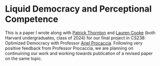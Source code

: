 # Liquid Democracy and Perceptional Competence

This is a paper I wrote along with [Patrick Thornton](https://github.com/patrickthornton) and [Lauren Cooke](https://github.com/lcooke238) (both Harvard undergraduates, class of 2024) for our final project in CS238: Optimized Democracy with Professor [Ariel Procaccia](http://procaccia.info/). Following very positive feedback from Professor Procaccia, we are planning on continuining our work and working towards publication of a revised paper on the same topic.
